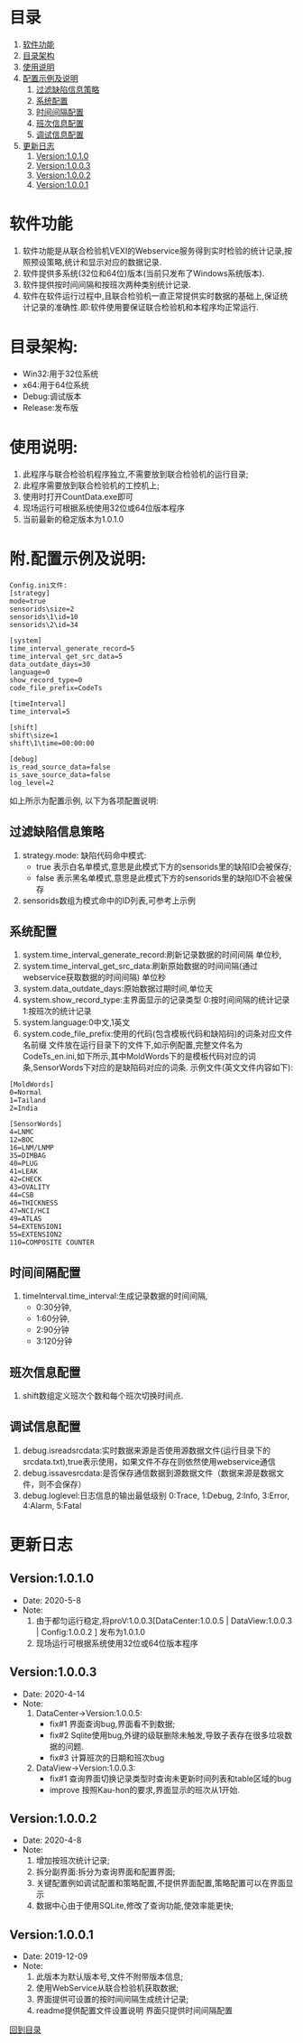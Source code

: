 ﻿# 目录
1. [软件功能](#软件功能)
2. [目录架构](#目录架构)
3. [使用说明](#使用说明)
4. [配置示例及说明](#附.配置示例及说明)
    1. [过滤缺陷信息策略](#过滤缺陷信息策略) 
    2. [系统配置](#系统配置) 
    3. [时间间隔配置](#时间间隔配置) 
    4. [班次信息配置](#班次信息配置) 
    5. [调试信息配置](#调试信息配置) 
5. [更新日志](#更新日志)
    1. [Version:1.0.1.0](#Version:1.0.1.0) 
    2. [Version:1.0.0.3](#Version:1.0.0.3) 
    3. [Version:1.0.0.2](#Version:1.0.0.2) 
    4. [Version:1.0.0.1](#Version:1.0.0.1) 

# 软件功能
1. 软件功能是从联合检验机VEXI的Webservice服务得到实时检验的统计记录,按照预设策略,统计和显示对应的数据记录.
2. 软件提供多系统(32位和64位)版本(当前只发布了Windows系统版本).
3. 软件提供按时间间隔和按班次两种类别统计记录.
4. 软件在软件运行过程中,且联合检验机一直正常提供实时数据的基础上,保证统计记录的准确性.即:软件使用要保证联合检验机和本程序均正常运行.

# 目录架构:
* Win32:用于32位系统
* x64:用于64位系统
* Debug:调试版本
* Release:发布版

# 使用说明:
1. 此程序与联合检验机程序独立,不需要放到联合检验机的运行目录;
2. 此程序需要放到联合检验机的工控机上;
3. 使用时打开CountData.exe即可
4. 现场运行可根据系统使用32位或64位版本程序
5. 当前最新的稳定版本为1.0.1.0

# 附.配置示例及说明:
```
Config.ini文件:
[strategy]
mode=true
sensorids\size=2
sensorids\1\id=10
sensorids\2\id=34

[system]
time_interval_generate_record=5
time_interval_get_src_data=5
data_outdate_days=30
language=0
show_record_type=0
code_file_prefix=CodeTs

[timeInterval]
time_interval=5

[shift]
shift\size=1
shift\1\time=00:00:00

[debug]
is_read_source_data=false
is_save_source_data=false
log_level=2
```
 
如上所示为配置示例, 以下为各项配置说明:
## 过滤缺陷信息策略
1. strategy.mode: 缺陷代码命中模式:
    * true 表示白名单模式,意思是此模式下方的sensorids里的缺陷ID会被保存;
    * false 表示黑名单模式,意思是此模式下方的sensorids里的缺陷ID不会被保存
2. sensorids数组为模式命中的ID列表,可参考上示例

## 系统配置
1. system.time_interval_generate_record:刷新记录数据的时间间隔 单位秒,
2. system.time_interval_get_src_data:刷新原始数据的时间间隔(通过webservice获取数据的时间间隔) 单位秒
3. system.data_outdate_days:原始数据过期时间,单位天
4. system.show_record_type:主界面显示的记录类型 0:按时间间隔的统计记录 1:按班次的统计记录
5. system.language:0中文,1英文
6. system.code_file_prefix:使用的代码(包含模板代码和缺陷码)的词条对应文件名前缀
文件放在运行目录下的文件下,如示例配置,完整文件名为CodeTs_en.ini,如下所示,其中MoldWords下的是模板代码对应的词条,SensorWords下对应的是缺陷码对应的词条.
示例文件(英文文件内容如下):
```
[MoldWords]
0=Normal
1=Tailand
2=India

[SensorWords]
4=LNMC
12=BOC
16=LNM/LNMP
35=DIMBAG
40=PLUG
41=LEAK
42=CHECK
43=OVALITY
44=CSB
46=THICKNESS
47=NCI/HCI
49=ATLAS
54=EXTENSION1
55=EXTENSION2
110=COMPOSITE COUNTER
```
## 时间间隔配置
1. timeInterval.time_interval:生成记录数据的时间间隔,
    * 0:30分钟,
    * 1:60分钟,
    * 2:90分钟
    * 3:120分钟

## 班次信息配置
1. shift数组定义班次个数和每个班次切换时间点.

## 调试信息配置
1. debug.isreadsrcdata:实时数据来源是否使用源数据文件(运行目录下的srcdata.txt),true表示使用，如果文件不存在则依然使用webservice通信
2. debug.issavesrcdata:是否保存通信数据到源数据文件（数据来源是数据文件，则不会保存）
3. debug.loglevel:日志信息的输出最低级别 0:Trace, 1:Debug, 2:Info, 3:Error, 4:Alarm, 5:Fatal


# 更新日志
## Version:1.0.1.0
* Date: 2020-5-8
* Note:
    1. 由于都匀运行稳定,将proV:1.0.0.3[DataCenter:1.0.0.5 | DataView:1.0.0.3 | Config:1.0.0.2 ] 发布为1.0.1.0
    2. 现场运行可根据系统使用32位或64位版本程序
        
## Version:1.0.0.3
* Date: 2020-4-14
* Note:
    1. DataCenter->Version:1.0.0.5:
        * fix#1 界面查询bug,界面看不到数据;
        * fix#2 Sqlite使用bug,外键的级联删除未触发,导致子表存在很多垃圾数据的问题.
        * fix#3 计算班次的日期和班次bug
    2. DataView->Version:1.0.0.3:
        * fix#1 查询界面切换记录类型时查询未更新时间列表和table区域的bug
        * improve 按照Kau-hon的要求,界面显示的班次从1开始.
    
## Version:1.0.0.2
* Date: 2020-4-8
* Note:
    1. 增加按班次统计记录;
    2. 拆分副界面:拆分为查询界面和配置界面;
    3. 关键配置例如调试配置和策略配置,不提供界面配置,策略配置可以在界面显示
    4. 数据中心由于使用SQLite,修改了查询功能,使效率能更快;

## Version:1.0.0.1
* Date: 2019-12-09
* Note:
    1. 此版本为默认版本号,文件不附带版本信息;
    2. 使用WebService从联合检验机获取数据;
    3. 界面提供可设置的按时间间隔生成统计记录;
    4. readme提供配置文件设置说明 界面只提供时间间隔配置

[回到目录](#目录)